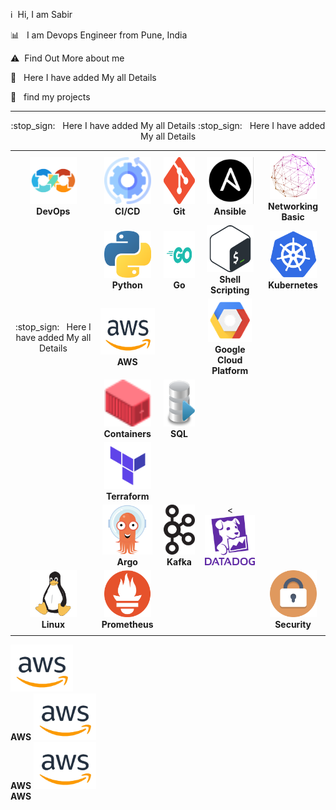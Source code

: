 <p align="center"><img src=""/></p>

:information_source: &nbsp;Hi, I am Sabir 

:bar_chart: &nbsp; I am Devops Engineer from Pune, India

:warning: &nbsp;Find Out More about me

:stop_sign: &nbsp; Here I have added My all Details

:pencil: &nbsp; find my projects

****

<!-- ALL-TOPICS-LIST:START -->
<!-- prettier-ignore-start -->
<!-- markdownlint-disable -->
<center>
<table>
  <tr>
    <td align="center"><img src="images/devops.png" width="75px;" height="75px;" alt="DevOps" /><br /><b>DevOps</b></a></td>
    <td align="center"><img src="images/cicd.png" width="75px;" height="75px;" alt="cicd"/><br /><b>CI/CD</b></a></td>
    <td align="center"><img src="images/git.png" width="75px;" height="75px;" alt="Git"/><br /><b>Git</b></a></td>
    <td align="center"><img src="images/ansible.png" width="75px;" height="75px;" alt="ansible"/><br /><b>Ansible</b></a></td>
    <td align="center"><img src="images/network.png" width="75px;" height="75px;" alt="Network"/><br /><b>Networking Basic</b></a></td>
   </tr>
  
  <tr>
    <td align="center"></td>
    <td align="center"><img src="images/python.png" width="75px;" height="75px;" alt="Python"/><br /><b>Python</b></a></td>
    <td align="center"><img src="images/Go.png" width="75px;" height="75px;" alt="go"/><br /><b>Go</b></a></td>
    <td align="center"><img src="images/bash.png" width="75px;" height="75px;" alt="Bash"/><br /><b>Shell Scripting</b></a></td>
    <td align="center"><img src="images/kubernetes.png" width="75px;" height="75px;" alt="kubernetes"/><br /><b>Kubernetes</b></a></td>
 
  </tr>
  :stop_sign: &nbsp; Here I have added My all Details
  <tr>
    <td align="center">:stop_sign: &nbsp; Here I have added My all Details</td>
    <td align="center"><img src="images/aws.png" width="100px;" height="75px;" alt="aws"/><br /><b>AWS</b></a></td>
    <td align="center"></td>
    <td align="center"><img src="images/googlecloud.png" width="70px;" height="70px;" alt="Google Cloud Platform"/><br /><b>Google Cloud Platform</b></a></td>
    <td align="center"></td>
    
  </tr>
  <tr>
    
  </tr>
  :stop_sign: &nbsp; Here I have added My all Details
  <tr>
    <td align="center"></td>
    <td align="center"><img src="images/containers.png" width="75px;" height="75px;" alt="Containers"/><br /><b>Containers</b></a></td>
    <td align="center"><img src="images/sql.png" width="75px;" height="75px;" alt="sql"/><br /><b>SQL</b></a></td>
    <td align="center"></td>
    <td align="center"></td>
  </tr>
  <tr>
      <td align="center"></td>
      <td align="center"><img src="images/terraform.png" width="75px;" height="75px;" alt="Terraform"/><br /><b>Terraform</b></a></td>
      
  </tr>
  <tr>
      <td align="center"></td>
      <td align="center"><img src="images/logos/argo.png" width="80px;" height="80px;" alt="Argo"/><br /><b>Argo</b></a></td>
      <td align="center"><img src="images/logos/kafka.png" width="85px;" height="80px;" alt="Kafka"/><br /><b>Kafka</b></a></td>
      <td align="center"><<img src="images/logos/datadog.png" width="80px;" height="80px;" alt="DataDog"/><br /><b></b></a></td>
      <td align="center"></td>
  </tr>
   <tr>
    <td align="center"><img src="images/logos/linux.png" width="75px;" height="75px;" alt="Linux"/><br /><b>Linux</b></a></td>
    <td align="center"><img src="images/prometheus.png" width="75px;" height="75px;" alt="Prometheus"/><br /><b>Prometheus</b></a></td>
    <td align="center"></td>
    <td align="center"></td>
    <td align="center"><img src="images/security.png" width="75px;" height="75px;" alt="security"/><br /><b>Security</b></a></td>
   </tr>
   <tr>
    <td align="center"></td>
    <td align="center"></td>
   </tr>
   
</table>
</center>
<!-- markdownlint-enable -->
<!-- prettier-ignore-end -->
<!-- ALL-TOPICS-LIST:END -->

<img src="images/aws.png" width="100px;" height="75px;" alt="aws"/><br /><b>AWS</b></a>
<img src="images/aws.png" width="100px;" height="75px;" alt="aws"/><br /><b>AWS</b></a>
<img src="images/aws.png" width="100px;" height="75px;" alt="aws"/><br /><b>AWS</b></a>

